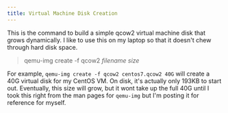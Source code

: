 ```yaml
---
title: Virtual Machine Disk Creation
---
```


This is the command to build a simple qcow2 virtual machine disk that grows dynamically.
I like to use this on my laptop so that it doesn't chew through hard disk space.

> qemu-img create -f qcow2 _filename_ _size_

For example, `qemu-img create -f qcow2 centos7.qcow2 40G` will create a 40G virtual disk for my CentOS VM.
On disk, it's actually only 193KB to start out.
Eventually, this size will grow, but it wont take up the full 40G until 
I took this right from the man pages for `qemu-img` but I'm posting it for reference for myself.

